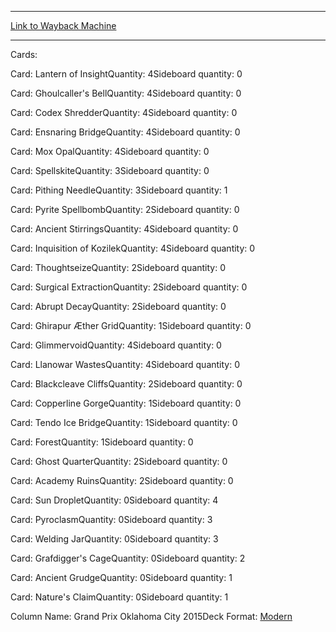 
---
[Link to Wayback Machine](https://web.archive.org/web/20150916012717/http://magic.wizards.com/en/articles/decks/zac-elsiks-lantern-control-2015-09-13)

[_metadata_:generator]:- "Drupal 7 (http://drupal.org)"
[_metadata_:node]:- "660621"
[_metadata_:publish_date]:- "2015-09-13"
[_metadata_:source]:- "article"
[_metadata_:title]:- "Zac Elsik's Lantern Control"
[_metadata_:wayback_capture_timestamp]:- "2015-09-16 01:27:17"
[_metadata_:wayback_raw_url]:- "https://web.archive.org/web/20150916012717id_/http://magic.wizards.com/en/articles/decks/zac-elsiks-lantern-control-2015-09-13"
[_metadata_:wayback_url]:- "http://magic.wizards.com/en/articles/decks/zac-elsiks-lantern-control-2015-09-13"
---





Cards: 

Card: Lantern of InsightQuantity: 4Sideboard quantity: 0 



Card: Ghoulcaller's BellQuantity: 4Sideboard quantity: 0 



Card: Codex ShredderQuantity: 4Sideboard quantity: 0 



Card: Ensnaring BridgeQuantity: 4Sideboard quantity: 0 



Card: Mox OpalQuantity: 4Sideboard quantity: 0 



Card: SpellskiteQuantity: 3Sideboard quantity: 0 



Card: Pithing NeedleQuantity: 3Sideboard quantity: 1 



Card: Pyrite SpellbombQuantity: 2Sideboard quantity: 0 



Card: Ancient StirringsQuantity: 4Sideboard quantity: 0 



Card: Inquisition of KozilekQuantity: 4Sideboard quantity: 0 



Card: ThoughtseizeQuantity: 2Sideboard quantity: 0 



Card: Surgical ExtractionQuantity: 2Sideboard quantity: 0 



Card: Abrupt DecayQuantity: 2Sideboard quantity: 0 



Card: Ghirapur Æther GridQuantity: 1Sideboard quantity: 0 



Card: GlimmervoidQuantity: 4Sideboard quantity: 0 



Card: Llanowar WastesQuantity: 4Sideboard quantity: 0 



Card: Blackcleave CliffsQuantity: 2Sideboard quantity: 0 



Card: Copperline GorgeQuantity: 1Sideboard quantity: 0 



Card: Tendo Ice BridgeQuantity: 1Sideboard quantity: 0 



Card: ForestQuantity: 1Sideboard quantity: 0 



Card: Ghost QuarterQuantity: 2Sideboard quantity: 0 



Card: Academy RuinsQuantity: 2Sideboard quantity: 0 



Card: Sun DropletQuantity: 0Sideboard quantity: 4 



Card: PyroclasmQuantity: 0Sideboard quantity: 3 



Card: Welding JarQuantity: 0Sideboard quantity: 3 



Card: Grafdigger's CageQuantity: 0Sideboard quantity: 2 



Card: Ancient GrudgeQuantity: 0Sideboard quantity: 1 



Card: Nature's ClaimQuantity: 0Sideboard quantity: 1 

Column Name: Grand Prix Oklahoma City 2015Deck Format: [Modern](/en/deck-format/modern)


 

 

